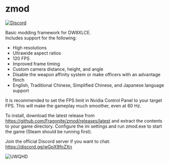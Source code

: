 # zmod
[![Discord](https://discordapp.com/api/guilds/1013799851680596099/widget.png?style=shield)](https://discord.gg/ACMfwHZhPA)

Basic modding framework for DW8XLCE.  
Includes support for the following:

- High resolutions
- Ultrawide aspect ratios
- 120 FPS
- Improved frame timing
- Custom camera distance, height, and angle
- Disable the weapon affinity system or make officers with an advantage flinch
- English, Traditional Chinese, Simplified Chinese, and Japanese language support

It is recommended to set the FPS limit in Nvidia Control Panel to your target FPS. This will make the gameplay much smoother, even at 60 Hz.

To install, download the latest release from https://github.com/Fragonite/zmod/releases/latest and extract the contents to your game directory. Configure the ini settings and run zmod.exe to start the game (Steam should be running first).

Join the official Discord server if you want to chat: https://discord.gg/wGpX9fnZXn

![UWQHD](https://github.com/Fragonite/zmod/blob/main/screenshot.png?raw=true)
